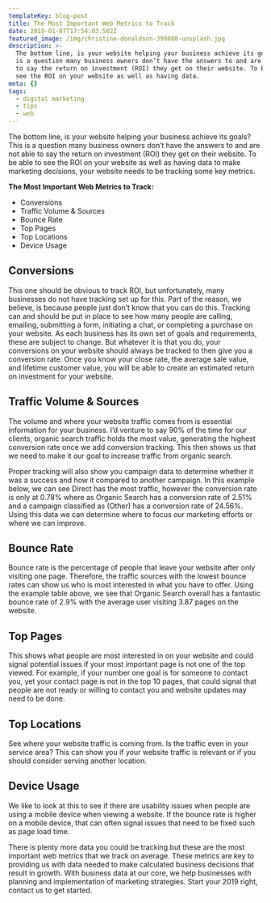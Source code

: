 ```yaml
---
templateKey: blog-post
title: The Most Important Web Metrics to Track
date: 2019-01-07T17:54:03.502Z
featured_image: /img/christine-donaldson-399088-unsplash.jpg
description: >-
  The bottom line, is your website helping your business achieve its goals? This
  is a question many business owners don’t have the answers to and are not able
  to say the return on investment (ROI) they get on their website. To be able to
  see the ROI on your website as well as having data.
meta: {}
tags:
  - digital marketing
  - tips
  - web
---
```

The bottom line, is your website helping your business achieve its goals? This is a question many business owners don’t have the answers to and are not able to say the return on investment (ROI) they get on their website. To be able to see the ROI on your website as well as having data to make marketing decisions, your website needs to be tracking some key metrics. 

**The Most Important Web Metrics to Track:**

* Conversions
* Traffic Volume & Sources
* Bounce Rate
* Top Pages
* Top Locations
* Device Usage

## Conversions

This one should be obvious to track ROI, but unfortunately, many businesses do not have tracking set up for this. Part of the reason, we believe, is because people just don’t know that you can do this. Tracking can and should be put in place to see how many people are calling, emailing, submitting a form, initiating a chat, or completing a purchase on your website. As each business has its own set of goals and requirements, these are subject to change. But whatever it is that you do, your conversions on your website should always be tracked to then give you a conversion rate. Once you know your close rate, the average sale value, and lifetime customer value, you will be able to create an estimated return on investment for your website.

## Traffic Volume & Sources

The volume and where your website traffic comes from is essential information for your business. I’d venture to say 90% of the time for our clients, organic search traffic holds the most value, generating the highest conversion rate once we add conversion tracking. This then shows us that we need to make it our goal to increase traffic from organic search. 

Proper tracking will also show you campaign data to determine whether it was a success and how it compared to another campaign. In this example below, we can see Direct has the most traffic, however the conversion rate is only at 0.78% where as Organic Search has a conversion rate of 2.51% and a campaign classified as (Other) has a conversion rate of 24.56%. Using this data we can determine where to focus our marketing efforts or where we can improve.

## Bounce Rate

Bounce rate is the percentage of people that leave your website after only visiting one page. Therefore, the traffic sources with the lowest bounce rates can show us who is most interested in what you have to offer. Using the example table above, we see that Organic Search overall has a fantastic bounce rate of 2.9% with the average user visiting 3.87 pages on the website. 

## Top Pages

This shows what people are most interested in on your website and could signal potential issues if your most important page is not one of the top viewed. For example, if your number one goal is for someone to contact you, yet your contact page is not in the top 10 pages, that could signal that people are not ready or willing to contact you and website updates may need to be done. 

## Top Locations

See where your website traffic is coming from. Is the traffic even in your service area? This can show you if your website traffic is relevant or if you should consider serving another location. 

## Device Usage

We like to look at this to see if there are usability issues when people are using a mobile device when viewing a website. If the bounce rate is higher on a mobile device, that can often signal issues that need to be fixed such as page load time.

There is plenty more data you could be tracking but these are the most important web metrics that we track on average. These metrics are key to providing us with data needed to make calculated business decisions that result in growth. With business data at our core, we help businesses with planning and implementation of marketing strategies. Start your 2019 right, contact us to get started.
